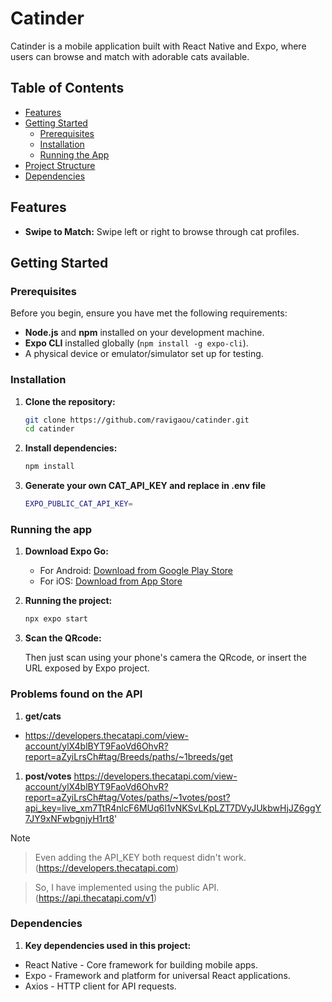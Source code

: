 # Catinder

Catinder is a mobile application built with React Native and Expo, where users can browse and match with adorable cats available.
## Table of Contents

- [Features](#features)
- [Getting Started](#getting-started)
  - [Prerequisites](#prerequisites)
  - [Installation](#installation)
  - [Running the App](#running-the-app)
- [Project Structure](#project-structure)
- [Dependencies](#dependencies)

## Features

- **Swipe to Match:** Swipe left or right to browse through cat profiles.


## Getting Started

### Prerequisites

Before you begin, ensure you have met the following requirements:

- **Node.js** and **npm** installed on your development machine.
- **Expo CLI** installed globally (`npm install -g expo-cli`).
- A physical device or emulator/simulator set up for testing.

### Installation

1. **Clone the repository:**

   ```bash
   git clone https://github.com/ravigaou/catinder.git
   cd catinder
   ```

2. **Install dependencies:**
   ```bash 
   npm install
   ```

3. **Generate your own CAT_API_KEY and replace in .env file**
   ```bash 
   EXPO_PUBLIC_CAT_API_KEY=
   ```

 ### Running the app

1. **Download Expo Go:**  
   - For Android: [Download from Google Play Store](https://play.google.com/store/apps/details?id=host.exp.exponent&referrer=www)
   - For iOS: [Download from App Store](https://itunes.apple.com/app/apple-store/id982107779)


2. **Running the project:**  
   ```bash 
   npx expo start
   ```

3. **Scan the QRcode:**  
   
    Then just scan using your phone's camera the QRcode, or insert the URL exposed by Expo project.


 ### Problems found on the API
1. **get/cats**
- https://developers.thecatapi.com/view-account/ylX4blBYT9FaoVd6OhvR?report=aZyiLrsCh#tag/Breeds/paths/~1breeds/get

1. **post/votes**
https://developers.thecatapi.com/view-account/ylX4blBYT9FaoVd6OhvR?report=aZyiLrsCh#tag/Votes/paths/~1votes/post?api_key=live_xm7TtR4nlcF6MUq6I1vNKSvLKpLZT7DVyJUkbwHjJZ6ggY7JY9xNFwbgnjyH1rt8'

> [!NOTE]

> Even adding the API_KEY both request didn't work. (https://developers.thecatapi.com)

> So, I have implemented using the public API. (https://api.thecatapi.com/v1)

 ### Dependencies
 
1. **Key dependencies used in this project:**

- React Native - Core framework for building mobile apps.
- Expo - Framework and platform for universal React applications.
- Axios - HTTP client for API requests.


